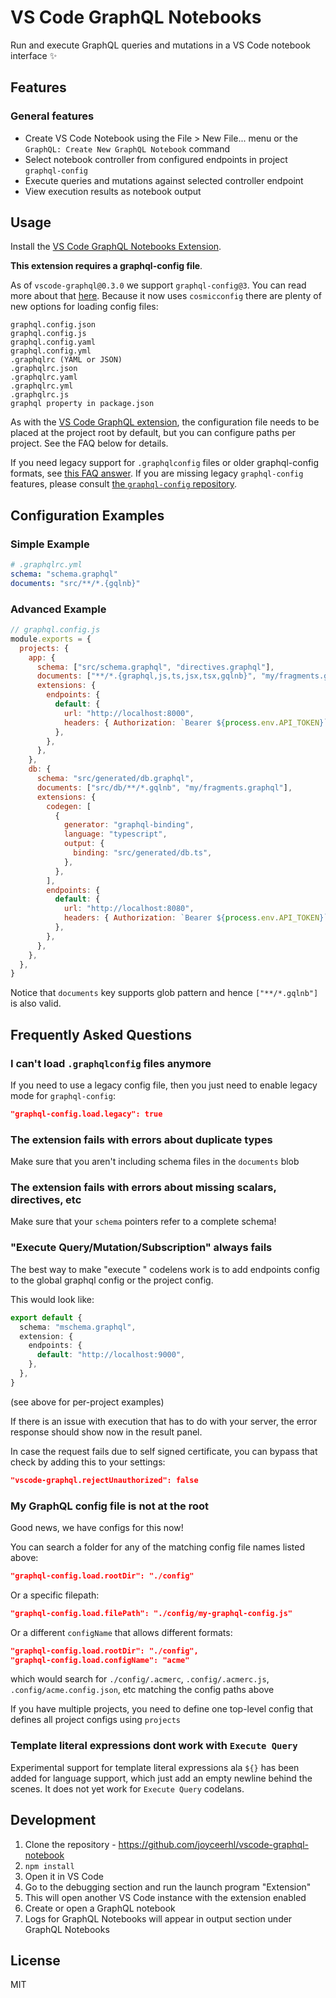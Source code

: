 # VS Code GraphQL Notebooks

Run and execute GraphQL queries and mutations in a VS Code notebook interface ✨

## Features

### General features

- Create VS Code Notebook using the File > New File... menu or the `GraphQL: Create New GraphQL Notebook` command
- Select notebook controller from configured endpoints in project `graphql-config`
- Execute queries and mutations against selected controller endpoint
- View execution results as notebook output

## Usage

Install the [VS Code GraphQL Notebooks Extension](https://marketplace.visualstudio.com/items?itemName=joyceerhl.vscode-graphql-notebook).

**This extension requires a graphql-config file**.

As of `vscode-graphql@0.3.0` we support `graphql-config@3`. You can read more about that [here](https://www.graphql-config.com/docs/user/user-usage). Because it now uses `cosmicconfig` there are plenty of new options for loading config files:

```
graphql.config.json
graphql.config.js
graphql.config.yaml
graphql.config.yml
.graphqlrc (YAML or JSON)
.graphqlrc.json
.graphqlrc.yaml
.graphqlrc.yml
.graphqlrc.js
graphql property in package.json
```

As with the [VS Code GraphQL extension](https://marketplace.visualstudio.com/items?itemName=GraphQL.vscode-graphql), the configuration file needs to be placed at the project root by default, but you can configure paths per project. See the FAQ below for details.

If you need legacy support for `.graphqlconfig` files or older graphql-config formats, see [this FAQ answer](#legacy). If you are missing legacy `graphql-config` features, please consult [the `graphql-config` repository](https://github.com/kamilkisiela/graphql-config).

## Configuration Examples

### Simple Example

```yaml
# .graphqlrc.yml
schema: "schema.graphql"
documents: "src/**/*.{gqlnb}"
```

### Advanced Example

```js
// graphql.config.js
module.exports = {
  projects: {
    app: {
      schema: ["src/schema.graphql", "directives.graphql"],
      documents: ["**/*.{graphql,js,ts,jsx,tsx,gqlnb}", "my/fragments.graphql"],
      extensions: {
        endpoints: {
          default: {
            url: "http://localhost:8000",
            headers: { Authorization: `Bearer ${process.env.API_TOKEN}` },
          },
        },
      },
    },
    db: {
      schema: "src/generated/db.graphql",
      documents: ["src/db/**/*.gqlnb", "my/fragments.graphql"],
      extensions: {
        codegen: [
          {
            generator: "graphql-binding",
            language: "typescript",
            output: {
              binding: "src/generated/db.ts",
            },
          },
        ],
        endpoints: {
          default: {
            url: "http://localhost:8080",
            headers: { Authorization: `Bearer ${process.env.API_TOKEN}` },
          },
        },
      },
    },
  },
}
```

Notice that `documents` key supports glob pattern and hence `["**/*.gqlnb"]` is also valid.

## Frequently Asked Questions

<span id="legacy" />

### I can't load `.graphqlconfig` files anymore

If you need to use a legacy config file, then you just need to enable legacy mode for `graphql-config`:

```json
"graphql-config.load.legacy": true
```

### The extension fails with errors about duplicate types

Make sure that you aren't including schema files in the `documents` blob

### The extension fails with errors about missing scalars, directives, etc

Make sure that your `schema` pointers refer to a complete schema!

### "Execute Query/Mutation/Subscription" always fails

The best way to make "execute <op type>" codelens work is to add endpoints config to the global graphql config or the project config.

This would look like:

```ts
export default {
  schema: "mschema.graphql",
  extension: {
    endpoints: {
      default: "http://localhost:9000",
    },
  },
}
```

(see above for per-project examples)

If there is an issue with execution that has to do with your server, the error response should show now in the result panel.

In case the request fails due to self signed certificate, you can bypass that check by adding this to your settings:

```json
"vscode-graphql.rejectUnauthorized": false
```

### My GraphQL config file is not at the root

Good news, we have configs for this now!

You can search a folder for any of the matching config file names listed above:

```json
"graphql-config.load.rootDir": "./config"
```

Or a specific filepath:

```json
"graphql-config.load.filePath": "./config/my-graphql-config.js"
```

Or a different `configName` that allows different formats:

```json
"graphql-config.load.rootDir": "./config",
"graphql-config.load.configName": "acme"
```

which would search for `./config/.acmerc`, `.config/.acmerc.js`, `.config/acme.config.json`, etc matching the config paths above

If you have multiple projects, you need to define one top-level config that defines all project configs using `projects`

### Template literal expressions dont work with `Execute Query`

Experimental support for template literal expressions ala `${}` has been added for language support, which just add an empty newline behind the scenes. It does not yet work for `Execute Query` codelans.

## Development

1.  Clone the repository - https://github.com/joyceerhl/vscode-graphql-notebook
1.  `npm install`
1.  Open it in VS Code
1.  Go to the debugging section and run the launch program "Extension"
1.  This will open another VS Code instance with the extension enabled
1.  Create or open a GraphQL notebook
1.  Logs for GraphQL Notebooks will appear in output section under GraphQL Notebooks

## License

MIT
